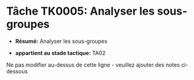 # Tâche TK0005: Analyser les sous-groupes

* **Résumé:** Analyser les sous-groupes

* **appartient au stade tactique:** TA02

Ne pas modifier au-dessus de cette ligne - veuillez ajouter des notes ci-dessous